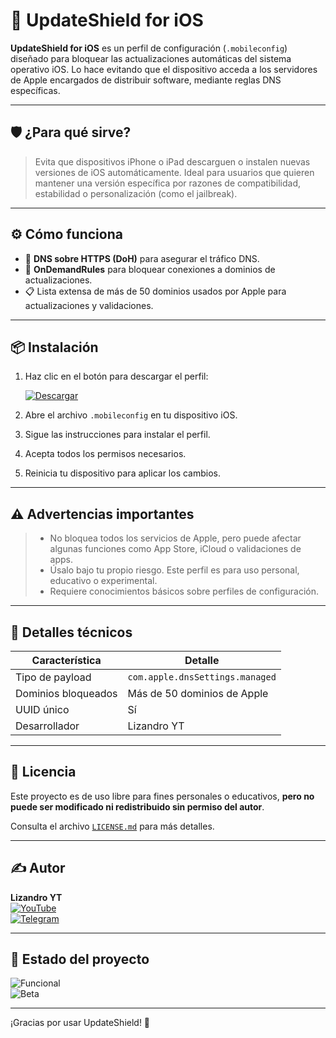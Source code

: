 # 🚀 UpdateShield for iOS

**UpdateShield for iOS** es un perfil de configuración (`.mobileconfig`) diseñado para bloquear las actualizaciones automáticas del sistema operativo iOS. Lo hace evitando que el dispositivo acceda a los servidores de Apple encargados de distribuir software, mediante reglas DNS específicas.

---

## 🛡️ ¿Para qué sirve?

> Evita que dispositivos iPhone o iPad descarguen o instalen nuevas versiones de iOS automáticamente. Ideal para usuarios que quieren mantener una versión específica por razones de compatibilidad, estabilidad o personalización (como el jailbreak).

---

## ⚙️ Cómo funciona

- 🔐 **DNS sobre HTTPS (DoH)** para asegurar el tráfico DNS.  
- 🚫 **OnDemandRules** para bloquear conexiones a dominios de actualizaciones.  
- 📋 Lista extensa de más de 50 dominios usados por Apple para actualizaciones y validaciones.

---

## 📦 Instalación

1. Haz clic en el botón para descargar el perfil:  

   [![Descargar](https://img.shields.io/badge/Descargar-UpdateShield--iOS.mobileconfig-blue?style=for-the-badge&logo=download)](https://github.com/LizandroYT/UpdateShield-for-iOS/releases/download/v0.1-beta/UpdateShield-iOS.mobileconfig)

2. Abre el archivo `.mobileconfig` en tu dispositivo iOS.  
3. Sigue las instrucciones para instalar el perfil.  
4. Acepta todos los permisos necesarios.  
5. Reinicia tu dispositivo para aplicar los cambios.

---

## ⚠️ Advertencias importantes

> - No bloquea todos los servicios de Apple, pero puede afectar algunas funciones como App Store, iCloud o validaciones de apps.  
> - Úsalo bajo tu propio riesgo. Este perfil es para uso personal, educativo o experimental.  
> - Requiere conocimientos básicos sobre perfiles de configuración.

---

## 📁 Detalles técnicos

| Característica            | Detalle                                    |
|--------------------------|--------------------------------------------|
| Tipo de payload          | `com.apple.dnsSettings.managed`             |
| Dominios bloqueados      | Más de 50 dominios de Apple                  |
| UUID único               | Sí                                          |
| Desarrollador            | Lizandro YT                                 |

---

## 📜 Licencia

Este proyecto es de uso libre para fines personales o educativos, **pero no puede ser modificado ni redistribuido sin permiso del autor**.

Consulta el archivo [`LICENSE.md`](./LICENSE.md) para más detalles.

---

## ✍️ Autor

**Lizandro YT**  
[![YouTube](https://img.shields.io/badge/YouTube-LizandroYT-red?style=flat&logo=youtube)](https://youtube.com/@lizandro_yt_ofc)  
[![Telegram](https://img.shields.io/badge/Telegram-LizandroYT-blue?style=flat&logo=telegram)](https://t.me/Lizandro_YT_OFC)

---

## 📌 Estado del proyecto

![Funcional](https://img.shields.io/badge/Estado-Funcional-brightgreen)  
![Beta](https://img.shields.io/badge/Versión-Beta-yellow)

---

¡Gracias por usar UpdateShield! 🙌
